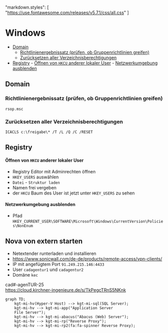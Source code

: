 "markdown.styles": [
    "https://use.fontawesome.com/releases/v5.7.1/css/all.css"
]

# Windows

<!-- TOC -->
- [Domain](#domain)
    - [Richtlinienergebnissatz (prüfen, ob Gruppenrichtlinien greifen)](#richtlinienergebnissatz-prüfen-ob-gruppenrichtlinien-greifen)
    - [Zurücksetzen aller Verzeichnisberechtigungen](#zurücksetzen-aller-verzeichnisberechtigungen)
- [Registry](#registry)
        - [Öffnen von `HKCU` anderer lokaler User](#öffnen-von-hkcu-anderer-lokaler-user)
        - [Netzwerkumgebung ausblenden](#netzwerkumgebung-ausblenden)
<!-- /TOC -->

## Domain

### Richtlinienergebnissatz (prüfen, ob Gruppenrichtlinien greifen)

`rsop.msc`

### Zurücksetzen aller Verzeichnisberechtigungen

`ICACLS c:\freigabe\* /T /L /Q /C /RESET`

## Registry

#### Öffnen von `HKCU` anderer lokaler User

- Registry Editor mit Adminrechten öffnen
- `HKEY_USERS` auswählen
- `Datei` - `Struktur laden`
- Namen frei vergeben
- der `HKCU` Baum des User ist jetzt unter `HKEY_USERS` zu sehen

#### Netzwerkumgebung ausblenden

- Pfad `HKEY_CURRENT_USER\SOFTWARE\Microsoft\Windows\CurrentVersion\Policies\NonEnum`
  
## Nova von extern starten

- Netextender runterladen und installieren 
- https://www.sonicwall.com/de-de/products/remote-access/vpn-clients/ 
- IP mit angefügtem Port `91.249.215.146:4433`
- User `cadagentur1` und `cadagentur2`
- Domäne `kec` 

cad#-agenTUR-25  
https://cloud.kirchner-ingenieure.de/s/TkPegcTRnS5NKnk  

```mermaid
graph TD;
    kgt-mi-hv(Hyper-V Host) --> kgt-mi-sql(SQL Server);
    kgt-mi-hv --> kgt-mi-app("Application Server
    File Server");
    kgt-mi-hv --> kgt-mi-abacus("Abacus (Web) Server");
    kgt-mi-hv --> kgt-mi-rp("Reverse Proxy");
    kgt-mi-hv --> kgt-mi-rp2(fa:fa-spinner Reverse Proxy);
```
